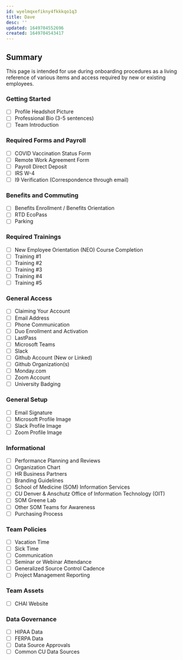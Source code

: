 ```yaml
---
id: wyelmqxefikny4fkkkqo1q3
title: Dave
desc: ''
updated: 1649704552696
created: 1649704543417
---
```


## Summary

This page is intended for use during onboarding procedures as a living reference of various items and access required by new or existing employees.

### Getting Started

- [ ] Profile Headshot Picture
- [ ] Professional Bio (3-5 sentences)
- [ ] Team Introduction

### Required Forms and Payroll

- [ ] COVID Vaccination Status Form
- [ ] Remote Work Agreement Form
- [ ] Payroll Direct Deposit
- [ ] IRS W-4
- [ ] I9 Verification (Correspondence through email)

### Benefits and Commuting

- [ ] Benefits Enrollment / Benefits Orientation
- [ ] RTD EcoPass
- [ ] Parking

### Required Trainings

- [ ] New Employee Orientation (NEO) Course Completion
- [ ] Training #1
- [ ] Training #2
- [ ] Training #3
- [ ] Training #4
- [ ] Training #5

### General Access

- [ ] Claiming Your Account
- [ ] Email Address
- [ ] Phone Communication
- [ ] Duo Enrollment and Activation
- [ ] LastPass
- [ ] Microsoft Teams
- [ ] Slack
- [ ] Github Account (New or Linked)
- [ ] Github Organization(s)
- [ ] Monday.com
- [ ] Zoom Account
- [ ] University Badging

### General Setup

- [ ] Email Signature
- [ ] Microsoft Profile Image
- [ ] Slack Profile Image
- [ ] Zoom Profile Image

### Informational

- [ ] Performance Planning and Reviews
- [ ] Organization Chart
- [ ] HR Business Partners
- [ ] Branding Guidelines
- [ ] School of Medicine (SOM) Information Services
- [ ] CU Denver & Anschutz Office of Information Technology (OIT)
- [ ] SOM Greene Lab
- [ ] Other SOM Teams for Awareness
- [ ] Purchasing Process

### Team Policies

- [ ] Vacation Time
- [ ] Sick Time
- [ ] Communication
- [ ] Seminar or Webinar Attendance
- [ ] Generalized Source Control Cadence
- [ ] Project Management Reporting

### Team Assets

- [ ] CHAI Website

### Data Governance

- [ ] HIPAA Data
- [ ] FERPA Data
- [ ] Data Source Approvals
- [ ] Common CU Data Sources
